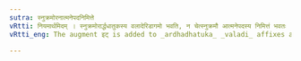 ```yaml
---
sutra: स्नुक्रमोरनात्मनेपदनिमित्ते
vRtti: नियमार्थमिदम् । स्नुक्रमोरार्द्धधातुकस्य वलादेरिडागमो भवति, न चेत्स्नुक्रमौ आत्मनेपदस्य निमित्तं भवतः ॥
vRtti_eng: The augment इट् is added to _ardhadhatuka_ _valadi_ affixes after स्नु and क्रम्, only then when they do not occasion the taking of the Personal endings of the _Atmanepada_.

---
```

